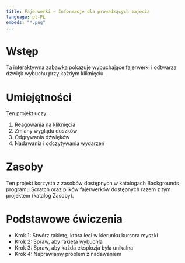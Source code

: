 ```yaml
---
title: Fajerwerki — Informacje dla prowadzących zajęcia
language: pl-PL
embeds: "*.png"
...
```


# Wstęp
Ta interaktywna zabawka pokazuje wybuchające fajerwerki i odtwarza dźwięk wybuchu przy każdym kliknięciu.

# Umiejętności

Ten projekt uczy:

1. Reagowania na kliknięcia
2. Zmiany wyglądu duszków
3. Odgrywania dźwięków
4. Nadawania i odczytywania wydarzeń

# Zasoby
Ten projekt korzysta z zasobów dostępnych w katalogach Backgrounds programu Scratch oraz plików fajerwerków dostępnych razem z tym projektem (katalog Zasoby).

# Podstawowe ćwiczenia
* Krok 1: Stwórz rakietę, która leci w kierunku kursora myszki
* Krok 2: Spraw, aby rakieta wybuchła
* Krok 3: Spraw, aby każda eksplozja była unikalna
* Krok 4: Naprawiamy problem z nadawaniem

